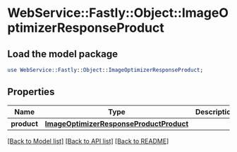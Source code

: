 # WebService::Fastly::Object::ImageOptimizerResponseProduct

## Load the model package
```perl
use WebService::Fastly::Object::ImageOptimizerResponseProduct;
```

## Properties
Name | Type | Description | Notes
------------ | ------------- | ------------- | -------------
**product** | [**ImageOptimizerResponseProductProduct**](ImageOptimizerResponseProductProduct.md) |  | [optional] 

[[Back to Model list]](../README.md#documentation-for-models) [[Back to API list]](../README.md#documentation-for-api-endpoints) [[Back to README]](../README.md)


